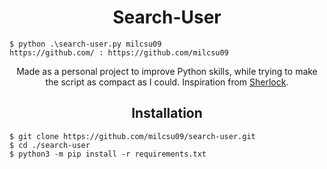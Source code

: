 <h1 align="center">Search-User</h1>

``` console
$ python .\search-user.py milcsu09
https://github.com/ : https://github.com/milcsu09
```

<p align="center">Made as a personal project to improve Python skills, while trying to make the script as compact as I could. Inspiration from <a href="https://github.com/sherlock-project/sherlock/">Sherlock</a>.</p>

<h2 align="center">Installation</h2>

``` console
$ git clone https://github.com/milcsu09/search-user.git
$ cd ./search-user
$ python3 -m pip install -r requirements.txt
```
